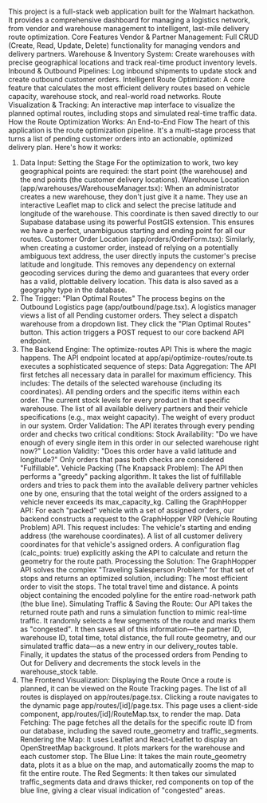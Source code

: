 This project is a full-stack web application built for the Walmart hackathon. It provides a comprehensive dashboard for managing a logistics network, from vendor and warehouse management to intelligent, last-mile delivery route optimization.
Core Features
Vendor & Partner Management: Full CRUD (Create, Read, Update, Delete) functionality for managing vendors and delivery partners.
Warehouse & Inventory System: Create warehouses with precise geographical locations and track real-time product inventory levels.
Inbound & Outbound Pipelines: Log inbound shipments to update stock and create outbound customer orders.
Intelligent Route Optimization: A core feature that calculates the most efficient delivery routes based on vehicle capacity, warehouse stock, and real-world road networks.
Route Visualization & Tracking: An interactive map interface to visualize the planned optimal routes, including stops and simulated real-time traffic data.
How the Route Optimization Works: An End-to-End Flow
The heart of this application is the route optimization pipeline. It's a multi-stage process that turns a list of pending customer orders into an actionable, optimized delivery plan. Here's how it works:

1. Data Input: Setting the Stage
   For the optimization to work, two key geographical points are required: the start point (the warehouse) and the end points (the customer delivery locations).
   Warehouse Location (app/warehouses/WarehouseManager.tsx):
   When an administrator creates a new warehouse, they don't just give it a name. They use an interactive Leaflet map to click and select the precise latitude and longitude of the warehouse. This coordinate is then saved directly to our Supabase database using its powerful PostGIS extension. This ensures we have a perfect, unambiguous starting and ending point for all our routes.
   Customer Order Location (app/orders/OrderForm.tsx):
   Similarly, when creating a customer order, instead of relying on a potentially ambiguous text address, the user directly inputs the customer's precise latitude and longitude. This removes any dependency on external geocoding services during the demo and guarantees that every order has a valid, plottable delivery location. This data is also saved as a geography type in the database.
2. The Trigger: "Plan Optimal Routes"
   The process begins on the Outbound Logistics page (app/outbound/page.tsx).
   A logistics manager views a list of all Pending customer orders.
   They select a dispatch warehouse from a dropdown list.
   They click the "Plan Optimal Routes" button. This action triggers a POST request to our core backend API endpoint.
3. The Backend Engine: The optimize-routes API
   This is where the magic happens. The API endpoint located at app/api/optimize-routes/route.ts executes a sophisticated sequence of steps:
   Data Aggregation: The API first fetches all necessary data in parallel for maximum efficiency. This includes:
   The details of the selected warehouse (including its coordinates).
   All pending orders and the specific items within each order.
   The current stock levels for every product in that specific warehouse.
   The list of all available delivery partners and their vehicle specifications (e.g., max weight capacity).
   The weight of every product in our system.
   Order Validation: The API iterates through every pending order and checks two critical conditions:
   Stock Availability: "Do we have enough of every single item in this order in our selected warehouse right now?"
   Location Validity: "Does this order have a valid latitude and longitude?"
   Only orders that pass both checks are considered "Fulfillable".
   Vehicle Packing (The Knapsack Problem): The API then performs a "greedy" packing algorithm. It takes the list of fulfillable orders and tries to pack them into the available delivery partner vehicles one by one, ensuring that the total weight of the orders assigned to a vehicle never exceeds its max_capacity_kg.
   Calling the GraphHopper API: For each "packed" vehicle with a set of assigned orders, our backend constructs a request to the GraphHopper VRP (Vehicle Routing Problem) API. This request includes:
   The vehicle's starting and ending address (the warehouse coordinates).
   A list of all customer delivery coordinates for that vehicle's assigned orders.
   A configuration flag (calc_points: true) explicitly asking the API to calculate and return the geometry for the route path.
   Processing the Solution: The GraphHopper API solves the complex "Traveling Salesperson Problem" for that set of stops and returns an optimized solution, including:
   The most efficient order to visit the stops.
   The total travel time and distance.
   A points object containing the encoded polyline for the entire road-network path (the blue line).
   Simulating Traffic & Saving the Route:
   Our API takes the returned route path and runs a simulation function to mimic real-time traffic. It randomly selects a few segments of the route and marks them as "congested".
   It then saves all of this information—the partner ID, warehouse ID, total time, total distance, the full route geometry, and our simulated traffic data—as a new entry in our delivery_routes table.
   Finally, it updates the status of the processed orders from Pending to Out for Delivery and decrements the stock levels in the warehouse_stock table.
4. The Frontend Visualization: Displaying the Route
   Once a route is planned, it can be viewed on the Route Tracking pages.
   The list of all routes is displayed on app/routes/page.tsx.
   Clicking a route navigates to the dynamic page app/routes/[id]/page.tsx.
   This page uses a client-side component, app/routes/[id]/RouteMap.tsx, to render the map.
   Data Fetching: The page fetches all the details for the specific route ID from our database, including the saved route_geometry and traffic_segments.
   Rendering the Map:
   It uses Leaflet and React-Leaflet to display an OpenStreetMap background.
   It plots markers for the warehouse and each customer stop.
   The Blue Line: It takes the main route_geometry data, plots it as a blue <Polyline> on the map, and automatically zooms the map to fit the entire route.
   The Red Segments: It then takes our simulated traffic_segments data and draws thicker, red <Polyline> components on top of the blue line, giving a clear visual indication of "congested" areas.
